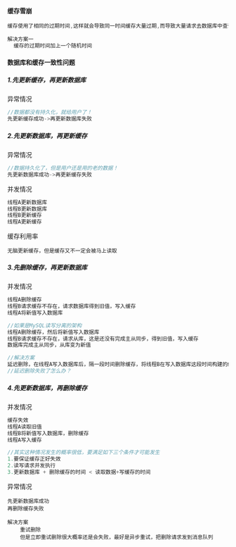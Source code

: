 #### 缓存雪崩

```java
缓存使用了相同的过期时间,这样就会导致同一时间缓存大量过期,而导致大量请求去数据库中查询,给数据库带来巨大压力
  
解决方案一
  缓存的过期时间加上一个随机时间
```



#### 数据库和缓存一致性问题

##### 1.先更新缓存，再更新数据库

异常情况

```java
//数据都没有持久化，就给用户了！
先更新缓存成功->再更新数据库失败
```

##### 2.先更新数据库，再更新缓存

异常情况

```java
//数据持久化了，但是用户还是用的老的数据！
先更新数据库成功->再更新缓存失败
```

并发情况

```java
线程A更新数据库
线程B更新数据库
线程B更新缓存
线程A更新缓存
```

缓存利用率

```
无脑更新缓存，但是缓存又不一定会被马上读取
```

##### 3.先删除缓存，再更新数据库

并发情况

```java
线程A删除缓存
线程B请求缓存不存在，请求数据库得到旧值，写入缓存
线程A将新值写入数据库

//如果是MySQL读写分离的架构
线程A删除缓存，然后将新值写入数据库
线程B请求缓存不存在，请求从库，这是还没有完成主从同步，得到旧值，写入缓存
数据库完成主从同步，从库变为新值

//解决方案
延迟删除，在线程A写入数据库后，隔一段时间删除缓存，将线程B在写入数据库这段时间构建的缓存删掉
//延迟删除失败了怎么办？
```

##### 4.先更新数据库，再删除缓存

并发情况

```java
缓存失效
线程A读取旧值
线程B将新值写入数据库，删除缓存
线程A写入缓存

//其实这种情况发生的概率很低，要满足如下三个条件才可能发生
1.要保证缓存正好失效
2.读写请求并发执行
3.更新数据库 + 删除缓存的时间 < 读取数据+写缓存的时间
```

异常情况

```
先更新数据库成功
再删除缓存失败

解决方案
	重试删除
	但是立即重试删除很大概率还是会失败，最好是异步重试，把删除请求发到消息队列
```



